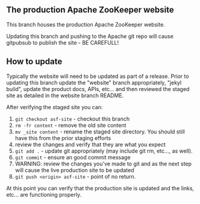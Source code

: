 ## The production Apache ZooKeeper website

This branch houses the production Apache ZooKeeper website.

Updating this branch and pushing to the Apache git repo will cause gitpubsub to publish the site - BE CAREFULL!

## How to update

Typically the website will need to be updated as part of a release. Prior to updating this branch
update the "website" branch appropriately, "jekyl build", update the product docs, APIs, etc... and
then reviewed the staged site as detailed in the website branch README.

After verifying the staged site you can:

1. `git checkout asf-site` - checkout this branch
1. `rm -fr content` - remove the old site content
1. `mv _site content` - rename the staged site directory. You should still have this from the prior staging efforts
1. review the changes and verify that they are what you expect
1. `git add .` - update git appropriately (may include git rm, etc..., as well).
1. `git commit` - ensure an good commit message
1. WARNING: review the changes you've made to git and as the next step will cause the live production site to be updated
1. `git push <origin> asf-site` - point of no return.

At this point you can verify that the production site is updated and the links, etc... are functioning properly.
